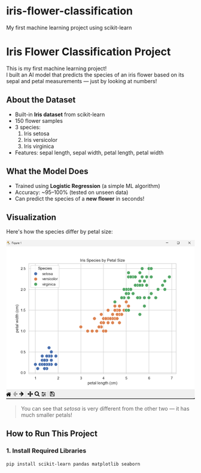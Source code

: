 # iris-flower-classification
My first machine learning project using scikit-learn


# Iris Flower Classification Project 

This is my first machine learning project!  
I built an AI model that predicts the species of an iris flower based on its sepal and petal measurements — just by looking at numbers!

## About the Dataset
- Built-in **Iris dataset** from scikit-learn
- 150 flower samples
- 3 species:
  1. Iris setosa
  2. Iris versicolor
  3. Iris virginica
- Features: sepal length, sepal width, petal length, petal width

##  What the Model Does
- Trained using **Logistic Regression** (a simple ML algorithm)
- Accuracy: ~95–100% (tested on unseen data)
- Can predict the species of a **new flower** in seconds!

##  Visualization
Here's how the species differ by petal size:

![Iris Plot](plot.png.png)

> You can see that *setosa* is very different from the other two — it has much smaller petals!

##  How to Run This Project

### 1. Install Required Libraries
```bash
pip install scikit-learn pandas matplotlib seaborn
